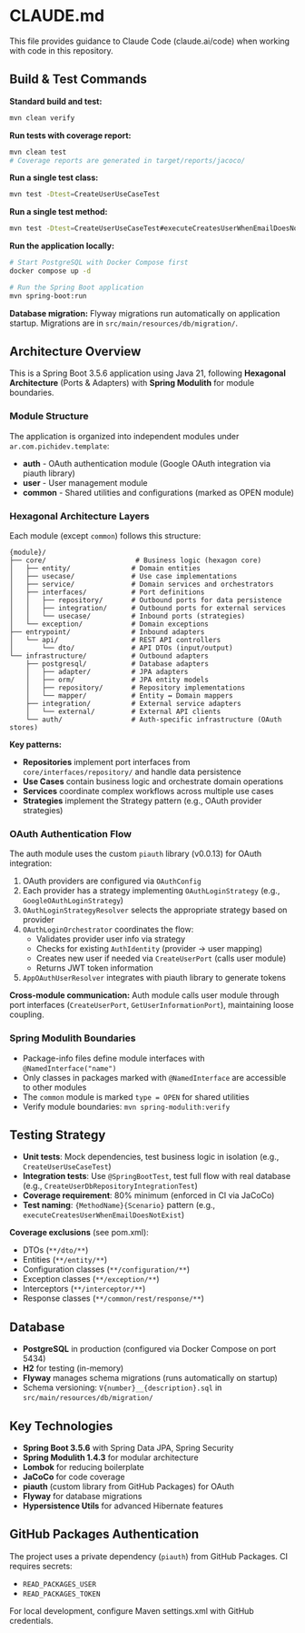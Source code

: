 # CLAUDE.md

This file provides guidance to Claude Code (claude.ai/code) when working with code in this repository.

## Build & Test Commands

**Standard build and test:**
```bash
mvn clean verify
```

**Run tests with coverage report:**
```bash
mvn clean test
# Coverage reports are generated in target/reports/jacoco/
```

**Run a single test class:**
```bash
mvn test -Dtest=CreateUserUseCaseTest
```

**Run a single test method:**
```bash
mvn test -Dtest=CreateUserUseCaseTest#executeCreatesUserWhenEmailDoesNotExist
```

**Run the application locally:**
```bash
# Start PostgreSQL with Docker Compose first
docker compose up -d

# Run the Spring Boot application
mvn spring-boot:run
```

**Database migration:**
Flyway migrations run automatically on application startup. Migrations are in `src/main/resources/db/migration/`.

## Architecture Overview

This is a Spring Boot 3.5.6 application using Java 21, following **Hexagonal Architecture** (Ports & Adapters) with **Spring Modulith** for module boundaries.

### Module Structure

The application is organized into independent modules under `ar.com.pichidev.template`:

- **auth** - OAuth authentication module (Google OAuth integration via piauth library)
- **user** - User management module
- **common** - Shared utilities and configurations (marked as OPEN module)

### Hexagonal Architecture Layers

Each module (except `common`) follows this structure:

```
{module}/
├── core/                      # Business logic (hexagon core)
│   ├── entity/               # Domain entities
│   ├── usecase/              # Use case implementations
│   ├── service/              # Domain services and orchestrators
│   ├── interfaces/           # Port definitions
│   │   ├── repository/       # Outbound ports for data persistence
│   │   ├── integration/      # Outbound ports for external services
│   │   └── usecase/          # Inbound ports (strategies)
│   └── exception/            # Domain exceptions
├── entrypoint/               # Inbound adapters
│   └── api/                  # REST API controllers
│       └── dto/              # API DTOs (input/output)
└── infrastructure/           # Outbound adapters
    ├── postgresql/           # Database adapters
    │   ├── adapter/          # JPA adapters
    │   ├── orm/              # JPA entity models
    │   ├── repository/       # Repository implementations
    │   └── mapper/           # Entity ↔ Domain mappers
    ├── integration/          # External service adapters
    │   └── external/         # External API clients
    └── auth/                 # Auth-specific infrastructure (OAuth stores)
```

**Key patterns:**
- **Repositories** implement port interfaces from `core/interfaces/repository/` and handle data persistence
- **Use Cases** contain business logic and orchestrate domain operations
- **Services** coordinate complex workflows across multiple use cases
- **Strategies** implement the Strategy pattern (e.g., OAuth provider strategies)

### OAuth Authentication Flow

The auth module uses the custom `piauth` library (v0.0.13) for OAuth integration:

1. OAuth providers are configured via `OAuthConfig`
2. Each provider has a strategy implementing `OAuthLoginStrategy` (e.g., `GoogleOAuthLoginStrategy`)
3. `OAuthLoginStrategyResolver` selects the appropriate strategy based on provider
4. `OAuthLoginOrchestrator` coordinates the flow:
   - Validates provider user info via strategy
   - Checks for existing `AuthIdentity` (provider → user mapping)
   - Creates new user if needed via `CreateUserPort` (calls user module)
   - Returns JWT token information
5. `AppOAuthUserResolver` integrates with piauth library to generate tokens

**Cross-module communication:** Auth module calls user module through port interfaces (`CreateUserPort`, `GetUserInformationPort`), maintaining loose coupling.

### Spring Modulith Boundaries

- Package-info files define module interfaces with `@NamedInterface("name")`
- Only classes in packages marked with `@NamedInterface` are accessible to other modules
- The `common` module is marked `type = OPEN` for shared utilities
- Verify module boundaries: `mvn spring-modulith:verify`

## Testing Strategy

- **Unit tests**: Mock dependencies, test business logic in isolation (e.g., `CreateUserUseCaseTest`)
- **Integration tests**: Use `@SpringBootTest`, test full flow with real database (e.g., `CreateUserDbRepositoryIntegrationTest`)
- **Coverage requirement**: 80% minimum (enforced in CI via JaCoCo)
- **Test naming**: `{MethodName}{Scenario}` pattern (e.g., `executeCreatesUserWhenEmailDoesNotExist`)

**Coverage exclusions** (see pom.xml):
- DTOs (`**/dto/**`)
- Entities (`**/entity/**`)
- Configuration classes (`**/configuration/**`)
- Exception classes (`**/exception/**`)
- Interceptors (`**/interceptor/**`)
- Response classes (`**/common/rest/response/**`)

## Database

- **PostgreSQL** in production (configured via Docker Compose on port 5434)
- **H2** for testing (in-memory)
- **Flyway** manages schema migrations (runs automatically on startup)
- Schema versioning: `V{number}__{description}.sql` in `src/main/resources/db/migration/`

## Key Technologies

- **Spring Boot 3.5.6** with Spring Data JPA, Spring Security
- **Spring Modulith 1.4.3** for modular architecture
- **Lombok** for reducing boilerplate
- **JaCoCo** for code coverage
- **piauth** (custom library from GitHub Packages) for OAuth
- **Flyway** for database migrations
- **Hypersistence Utils** for advanced Hibernate features

## GitHub Packages Authentication

The project uses a private dependency (`piauth`) from GitHub Packages. CI requires secrets:
- `READ_PACKAGES_USER`
- `READ_PACKAGES_TOKEN`

For local development, configure Maven settings.xml with GitHub credentials.
